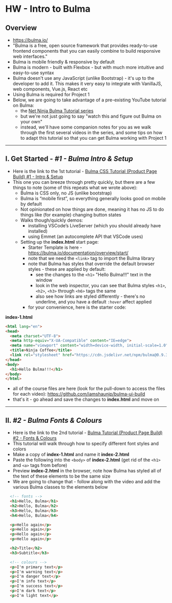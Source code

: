 # HW - Intro to Bulma

## Overview

- https://bulma.io/
- "Bulma is a free, open source framework that provides ready-to-use frontend components that you can easily combine to build responsive web interfaces."
- Bulma is mobile friendly & responsive by default
- Bulma is modern - built with Flexbox - but with much more intuitive and easy-to-use syntax
- Bulma doesn't use any JavaScript (unlike Bootstrap) - it's up to the developer to add it. This makes it very easy to integrate with VanillaJS, web components, Vue.js, React etc
- Using Bulma is required for Project 1
- Below, we are going to take advantage of a pre-existing YouTube tutorial on Bulma:
  - the [Net Ninja Bulma Tutorial series](https://www.youtube.com/playlist?list=PL4cUxeGkcC9iXItWKbaQxcyDT1u6E7a8a)
  - but we're not just going to say "watch this and figure out Bulma on your own"
  - instead, we'll have some companion notes for you as we walk through the first several videos in the series, and some tips on how to adapt this tutorial so that you can get Bulma working with Project 1

<hr>

## I. Get Started - *#1 - Bulma Intro & Setup*

- Here is the link to the 1st tutorial - [Bulma CSS Tutorial (Product Page Build) #1 - Intro & Setup](https://www.youtube.com/watch?v=SCSAExGFK1E&list=PL4cUxeGkcC9iXItWKbaQxcyDT1u6E7a8a&index=2)
- This one you can breeze through pretty quickly, but there are a few things to note (some of this repeats what we wrote above):
  - Bulma is CSS only, no JS (unlike bootstrap)
  - Bulma is “mobile first”, so everything generally looks good on mobile by default
  - Not opinionated on how things are done, meaning it has no JS to do things like (for example) changing button states
  - Walks though/quickly demos:
    - installing VSCode’s LiveServer (which you should already have installed)
    - using Emmet (an autocomplete API that VSCode uses)
  - Setting up the **index.html** start page:
    - Starter Template is here - https://bulma.io/documentation/overview/start/
    - note that we need the `<link>` tag to import the Bulma library
    - note that Bulma has styles that override the default browser styles - these are applied by default:
      - see the changes to the `<h1>` "Hello Bulma!!!" text in the window
      - look in the web inspector, you can see that Bulma styles `<h1>`, `<h2>`, `<h3>` through `<h6>` tags the same
      - also see how links are styled differently - there's no underline, and you have a default `:hover` affect applied
    - for your convenience, here is the starter code:

**index-1.html**

```html
<html lang="en">
<head>
  <meta charset="UTF-8">
  <meta http-equiv="X-UA-Compatible" content="IE=edge">
  <meta name="viewport" content="width=device-width, initial-scale=1.0">
  <title>Ninja Coffee</title>
  <link rel="stylesheet" href="https://cdn.jsdelivr.net/npm/bulma@0.9.3/css/bulma.min.css">
</head>
<body>
  <h1>Hello Bulma!!!</h1>
</body>
</html>
```

- all of the course files are here (look for the pull-down to access the files for each video): https://github.com/iamshaunjp/bulma-ui-build
- that's it - go ahead and save the changes to **index.html** and move on

<hr>

## II. *#2 - Bulma Fonts & Colours*
- Here is the link to the 2nd tutorial - [Bulma Tutorial (Product Page Build) #2 - Fonts & Colours](https://www.youtube.com/watch?v=j9ijz7u_M_o&list=PL4cUxeGkcC9iXItWKbaQxcyDT1u6E7a8a&index=2)
- This tutorial will walk through how to specify different font styles and colors
- Make a copy of **index-1.html** and name it **index-2.html**
- Paste the following into the `<body>` of **index-2.html** (get rid of the `<h1>` and `<a>` tags from before)
- Preview **index-2.html** in the browser, note how Bulma has styled all of the text of these elements to be the same size
- We are going to change that - follow along with the video and add the various Bulma classes to the elements below

```html
  <!-- fonts -->
  <h1>Hello, Bulma</h1>
  <h2>Hello, Bulma</h2>
  <h3>Hello, Bulma</h3>
  <h4>Hello, Bulma</h4>

  <p>Hello again</p>
  <p>Hello again</p>
  <p>Hello again</p>
  <p>Hello again</p>

  <h2>Title</h2>
  <h3>Subtitle</h3>

  <!-- colours -->
  <p>I'm primary text</p>
  <p>I'm warning text</p>
  <p>I'm danger text</p>
  <p>I'm info text</p>
  <p>I'm success text</p>
  <p>I'm dark text</p>
  <p>I'm light text</p>
```

